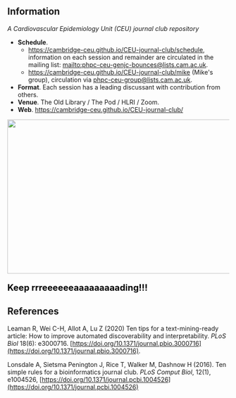 ## Information

*A Cardiovascular Epidemiology Unit (CEU) journal club repository*

* **Schedule**.
    - <https://cambridge-ceu.github.io/CEU-journal-club/schedule>, information on each session and remainder are circulated in the mailing list: <mailto:phpc-ceu-genjc-bounces@lists.cam.ac.uk>.
    - <https://cambridge-ceu.github.io/CEU-journal-club/mike> (Mike's group), circulation via [phpc-ceu-group@lists.cam.ac.uk](mailto:phpc-ceu-group@lists.cam.ac.uk).
* **Format**. Each session has a leading discussant with contribution from others.
* **Venue**. The Old Library / The Pod / HLRI / Zoom.
* **Web**. <https://cambridge-ceu.github.io/CEU-journal-club/>

<a href="https://phdcomics.com/comics/archive_print.php?comicid=963"><img src="http://phdcomics.com/comics/archive/phd011108s.gif" width="860" height="350" align="center"></a>
<p align="left", style="color:black;font-size:20px"><b>Keep rrreeeeeeaaaaaaaaading!!!</b></p>

## References

Leaman R, Wei C-H, Allot A, Lu Z (2020) Ten tips for a text-mining-ready article: How to improve automated discoverability and interpretability. *PLoS Biol* 18(6): e3000716. [https://doi.org/10.1371/journal.pbio.3000716](https://doi.org/10.1371/journal.pbio.3000716).

Lonsdale A, Sietsma Penington J, Rice T, Walker M, Dashnow H (2016). Ten simple rules for a bioinformatics journal club. *PLoS Comput Biol*, 12(1), e1004526, [https://doi.org/10.1371/journal.pcbi.1004526](https://doi.org/10.1371/journal.pcbi.1004526)
